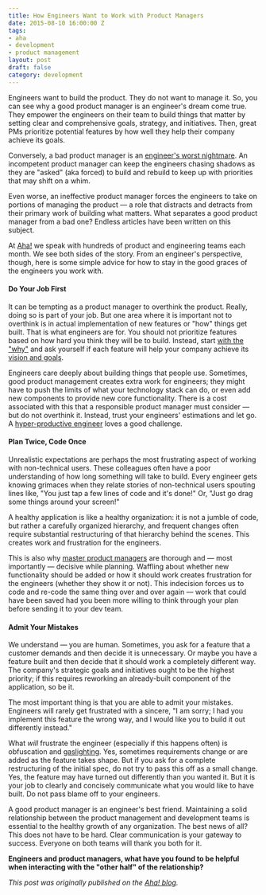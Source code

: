 ```yaml
---
title: How Engineers Want to Work with Product Managers
date: 2015-08-10 16:00:00 Z
tags:
- aha
- development
- product management
layout: post
draft: false
category: development
---
```


Engineers want to build the product. They do not want to manage it. So, you can see why a good product manager is an engineer's dream come true. They empower the engineers on their team to build things that matter by setting clear and comprehensive goals, strategy, and initiatives. Then, great PMs prioritize potential features by how well they help their company achieve its goals.

Conversely, a bad product manager is an [engineer's worst nightmare](http://blog.aha.io/index.php/hey-product-managers-stop-pissing-off-the-engineers/). An incompetent product manager can keep the engineers chasing shadows as they are "asked" (aka forced) to build and rebuild to keep up with priorities that may shift on a whim.

Even worse, an ineffective product manager forces the engineers to take on portions of managing the product — a role that distracts and detracts from their primary work of building what matters. What separates a good product manager from a bad one? Endless articles have been written on this subject.

At [Aha!](http://www.aha.io) we speak with hundreds of product and engineering teams each month. We see both sides of the story. From an engineer's perspective, though, here is some simple advice for how to stay in the good graces of the engineers you work with.

#### Do Your Job First
It can be tempting as a product manager to overthink the product. Really, doing so is part of your job. But one area where it is important not to overthink is in actual implementation of new features or "how" things get built. That is what engineers are for. You should not prioritize features based on how hard you think they will be to build. Instead, start [with the "why"](http://www.aha.io/roadmapping/where-aha-fits) and ask yourself if each feature will help your company achieve its [vision and goals](http://www.aha.io/product/features/strategy).

Engineers care deeply about building things that people use. Sometimes, good product management creates extra work for engineers; they might have to push the limits of what your technology stack can do, or even add new components to provide new core functionality. There is a cost associated with this that a responsible product manager must consider — but do not overthink it. Instead, trust your engineers' estimations and let go. A [hyper-productive engineer](http://blog.aha.io/index.php/5-tips-of-hyper-productive-developers/) loves a good challenge.

#### Plan Twice, Code Once
Unrealistic expectations are perhaps the most frustrating aspect of working with non-technical users. These colleagues often have a poor understanding of how long something will take to build. Every engineer gets knowing grimaces when they relate stories of non-technical users spouting lines like, "You just tap a few lines of code and it's done!" Or, "Just go drag some things around your screen!"

A healthy application is like a healthy organization: it is not a jumble of code, but rather a carefully organized hierarchy, and frequent changes often require substantial restructuring of that hierarchy behind the scenes. This creates work and frustration for the engineers.

This is also why [master product managers](http://blog.aha.io/index.php/5-signs-you-are-a-master-product-manager/) are thorough and — most importantly — decisive while planning. Waffling about whether new functionality should be added or how it should work creates frustration for the engineers (whether they show it or not). This indecision forces us to code and re-code the same thing over and over again — work that could have been saved had you been more willing to think through your plan before sending it to your dev team.

#### Admit Your Mistakes
We understand — you are human. Sometimes, you ask for a feature that a customer demands and then decide it is unnecessary. Or maybe you have a feature built and then decide that it should work a completely different way. The company's strategic goals and initiatives ought to be the highest priority; if this requires reworking an already-built component of the application, so be it.

The most important thing is that you are able to admit your mistakes. Engineers will rarely get frustrated with a sincere, "I am sorry; I had you implement this feature the wrong way, and I would like you to build it out differently instead."

What *will* frustrate the engineer (especially if this happens often) is obfuscation and [gaslighting](https://www.linkedin.com/pulse/gaslighting-workplace-home-ashley-maree-evans). Yes, sometimes requirements change or are added as the feature takes shape. But if you ask for a complete restructuring of the initial spec, do not try to pass this off as a small change. Yes, the feature may have turned out differently than you wanted it. But it is your job to clearly and concisely communicate what you would like to have built. Do not pass blame off to your engineers.

A good product manager is an engineer's best friend. Maintaining a solid relationship between the product management and development teams is essential to the healthy growth of any organization. The best news of all? This does not have to be hard. Clear communication is your gateway to success. Everyone on both teams will thank you both for it.

**Engineers and product managers, what have you found to be helpful when interacting with the "other half" of the relationship?**

*This post was originally published on the [Aha! blog](http://blog.aha.io/index.php/how-engineers-want-to-work-with-product-managers/).*
